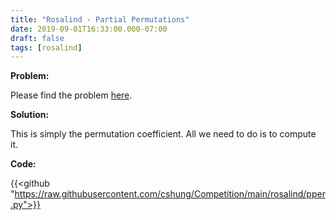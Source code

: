 ```yaml
---
title: "Rosalind - Partial Permutations"
date: 2019-09-01T16:33:00.000-07:00
draft: false
tags: [rosalind]
---
```


**Problem:**

Please find the problem [here](http://rosalind.info/problems/pper/).

**Solution:**

This is simply the permutation coefficient. All we need to do is to compute it.

**Code:**

{{<github "https://raw.githubusercontent.com/cshung/Competition/main/rosalind/pper.py">}}

